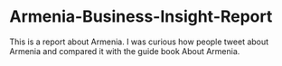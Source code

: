 # Armenia-Business-Insight-Report
This is  a report about Armenia. I was curious how people tweet about Armenia and compared it with the guide book About Armenia.
